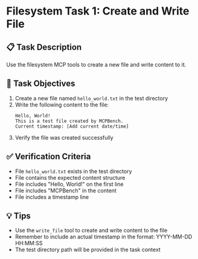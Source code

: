 # Filesystem Task 1: Create and Write File

## 📋 Task Description

Use the filesystem MCP tools to create a new file and write content to it.

## 🎯 Task Objectives

1. Create a new file named `hello_world.txt` in the test directory
2. Write the following content to the file:
   ```
   Hello, World!
   This is a test file created by MCPBench.
   Current timestamp: [Add current date/time]
   ```
3. Verify the file was created successfully

## ✅ Verification Criteria

- File `hello_world.txt` exists in the test directory
- File contains the expected content structure
- File includes "Hello, World!" on the first line
- File includes "MCPBench" in the content
- File includes a timestamp line

## 💡 Tips

- Use the `write_file` tool to create and write content to the file
- Remember to include an actual timestamp in the format: YYYY-MM-DD HH:MM:SS
- The test directory path will be provided in the task context